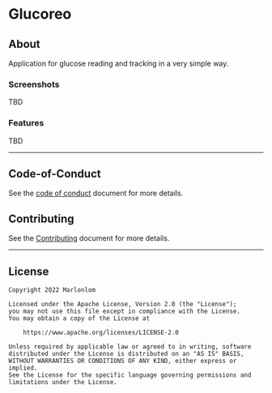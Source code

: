# Glucoreo

## About
Application for glucose reading and tracking in a very simple way.


### Screenshots
TBD 


### Features
TBD


<hr/>

## Code-of-Conduct
See the [code of conduct](CODE_OF_CONDUCT.md) document for more details.

## Contributing
See the [Contributing](CONTRIBUTING.md) document for more details.

<hr/>

## License
```
Copyright 2022 Marlonlom

Licensed under the Apache License, Version 2.0 (the "License");
you may not use this file except in compliance with the License.
You may obtain a copy of the License at

    https://www.apache.org/licenses/LICENSE-2.0

Unless required by applicable law or agreed to in writing, software
distributed under the License is distributed on an "AS IS" BASIS,
WITHOUT WARRANTIES OR CONDITIONS OF ANY KIND, either express or implied.
See the License for the specific language governing permissions and
limitations under the License.
```
